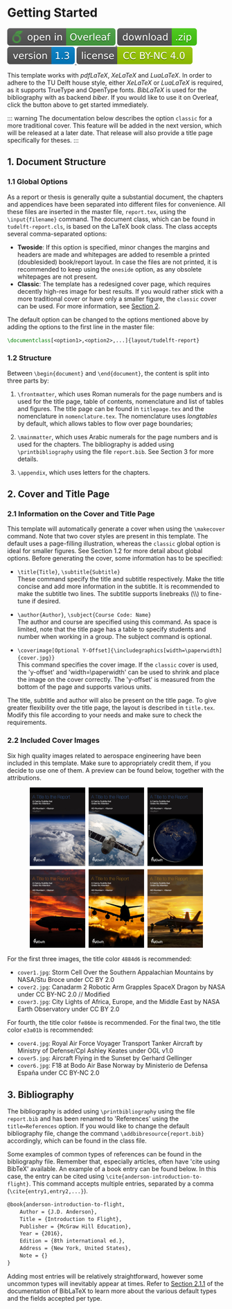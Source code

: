 # Getting Started

<p>
  <a href="https://www.overleaf.com/docs?snip_uri=https://github.com/dzwaneveld/TU-Delft-Unofficial-Report-Template/archive/master.zip&engine=xelatex" target="_blank" rel="noopener noreferrer">
    <img src="./img/open-in-overleaf.svg" alt="Open in Overleaf">
  </a>
  <a href="https://github.com/dzwaneveld/TU-Delft-Unofficial-Report-Template/archive/master.zip" >
    <img src="./img/download-zip.svg" alt="Download">
  </a>
  <a href="https://github.com/dzwaneveld/TU-Delft-Unofficial-Report-Template/" target="_blank" rel="noopener noreferrer">
    <img src="./img/version-1.3.svg" alt="Version 1.3" >
  </a>
  <a href="/about">
    <img src="./img/license-CC-BY-NC-4.0.svg" alt="License CC BY-NC 4.0">
  </a>
</p>

This template works with _pdfLaTeX_, _XeLaTeX_ and _LuaLaTeX_. In order to adhere to the TU Delft house style, either _XeLaTeX_ or _LuaLaTeX_ is required, as it supports TrueType and OpenType fonts. _BibLaTeX_ is used for the bibliography with as backend _biber_. If you would like to use it on Overleaf, click the button above to get started immediately.

::: warning
The documentation below describes the option `classic` for a more traditional cover. This feature will be added in the next version, which will be released at a later date. That release will also provide a title page specifically for theses.
:::

## 1. Document Structure

### 1.1 Global Options

As a report or thesis is generally quite a substantial document, the chapters and appendices have been separated into different files for convenience. All these files are inserted in the master file, `report.tex`, using the `\input{filename}` command. The document class, which can be found in `tudelft-report.cls`, is based on the LaTeX book class. The class accepts several comma-separated options:

- **Twoside**: If this option is specified, minor changes the margins and headers are made and whitepages are added to resemble a printed (doublesided) book/report layout. In case the files are not printed, it is recommended to keep using the `oneside` option, as any obsolete whitepages are not present.
- **Classic**: The template has a redesigned cover page, which requires decently high-res image for best results. If you would rather stick with a more traditional cover or have only a smaller figure, the `classic` cover can be used. For more information, see [Section 2](/getting-started.html#_2-cover-and-title-page).

The default option can be changed to the options mentioned above by adding the options to the first line in the master file:

```LaTeX
\documentclass[<option1>,<option2>,...]{layout/tudelft-report}
```

### 1.2 Structure

Between `\begin{document}` and `\end{document}`, the content is split into three parts by:

1. `\frontmatter`, which uses Roman numerals for the page numbers and is used for the title page, table of contents, nomenclature and list of tables and figures. The title page can be found in `titlepage.tex` and the nomenclature in `nomenclature.tex`. The nomenclature uses *longtables* by default, which allows tables to flow over page boundaries;

2. `\mainmatter`, which uses Arabic numerals for the page numbers and is used for the chapters. The bibliography is added using `\printbibliography` using the file `report.bib`. See Section 3 for more details.

3. `\appendix`, which uses letters for the chapters.

## 2. Cover and Title Page

### 2.1 Information on the Cover and Title Page

This template will automatically generate a cover when using the `\makecover` command. Note that two cover styles are present in this template. The default uses a page-filling illustration, whereas the `classic` global option is ideal for smaller figures. See Section 1.2 for more detail about global options. Before generating the cover, some information has to be specified:

- `\title{Title}`, `\subtitle{Subtitle}`\
These command specify the title and subtitle respectively. Make the title concise and add more information in the subtitle. It is recommended to make the subtitle two lines. The subtitle supports linebreaks (\\\\) to fine-tune if desired.

- `\author{Author}`, `\subject{Course Code: Name}`\
The author and course are specified using this command. As space is limited, note that the title page has a table to specify students and number when working in a group. The subject command is optional.

- `\coverimage[Optional Y-Offset]{\includegraphics[width=\paperwidth]{cover.jpg}}`\
This command specifies the cover image. If the `classic` cover is used, the 'y-offset' and 'width=\paperwidth' can be used to shrink and place the image on the cover correctly. The 'y-offset' is measured from the bottom of the page and supports various units.

The title, subtitle and author will also be present on the title page. To give greater flexibility over the title page, the layout is described in `title.tex`. Modify this file according to your needs and make sure to check the requirements.

### 2.2 Included Cover Images

Six high quality images related to aerospace engineering have been included in this template. Make sure to appropriately credit them, if you decide to use one of them. A preview can be found below, together with the attributions.

<p align="center">
  <img align="centre"  src="./img/covers.jpg" alt="Cover Image Examples" width="400" />
</p>

For the first three images, the title color `4884d6` is recommended:

* `cover1.jpg`: Storm Cell Over the Southern Appalachian Mountains by NASA/Stu Broce under CC BY 2.0
* `cover2.jpg`: Canadarm 2 Robotic Arm Grapples SpaceX Dragon by NASA under CC BY-NC 2.0 // Modified
* `cover3.jpg`: City Lights of Africa, Europe, and the Middle East by NASA Earth Observatory under CC BY 2.0

For fourth, the title color `fe860e` is recommended. For the final two, the title color `e3a01b` is recommended:

* `cover4.jpg`: Royal Air Force Voyager Transport Tanker Aircraft by Ministry of Defense/Cpl Ashley Keates under OGL v1.0
* `cover5.jpg`: Aircraft Flying in the Sunset by Gerhard Gellinger
* `cover6.jpg`: F18 at Bodo Air Base Norway by Ministerio de Defensa España under CC BY-NC 2.0

## 3. Bibliography

The bibliography is added using `\printbibliography` using the file `report.bib` and has been renamed to 'References' using the `title=References` option. If you would like to change the default bibliography file, change the command `\addbibresource{report.bib}` accordingly, which can be found in the class file.

Some examples of common types of references can be found in the bibliography file. Remember that, especially articles, often have 'cite using BibTeX' available. An example of a book entry can be found below. In this case, the entry can be cited using `\cite{anderson-introduction-to-flight}`. This command accepts multiple entries, separated by a comma (`\cite{entry1,entry2,...}`).

```LaTeX
@book{anderson-introduction-to-flight,
    Author = {J.D. Anderson},
    Title = {Introduction to Flight},
    Publisher = {McGraw Hill Education},
    Year = {2016},
    Edition = {8th international ed.},
    Address = {New York, United States},
    Note = {}
}
```

Adding most entries will be relatively straightforward, however some uncommon types will inevitably appear at times. Refer to [Section 2.1.1](http://mirrors.ctan.org/macros/latex/contrib/biblatex/doc/biblatex.pdf#subsubsection.2.1.1) of the documentation of BibLaTeX to learn more about the various default types and the fields accepted per type.
